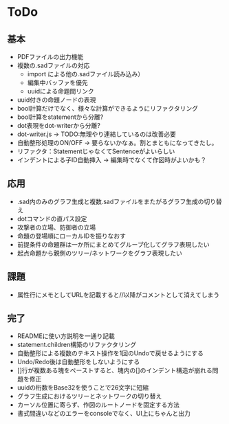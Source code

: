 # ToDo

## 基本

- PDFファイルの出力機能
- 複数の.sadファイルの対応
  - import による他の.sadファイル読み込み）
  - 編集中バッファを優先
  - uuidによる命題間リンク
- uuid付きの命題ノードの表現
- bool計算だけでなく、様々な計算ができるようにリファクタリング
- bool計算をstatementから分離?
- dot表現をdot-writerから分離?
- dot-writer.js → TODO:無理やり連結しているのは改善必要
- 自動整形処理のON/OFF → 要らないかなぁ。割とまともになってきたし。
- リファクタ：StatementじゃなくてSentenceがよいらしい
- インデントによる子ID自動挿入 → 編集時でなくて作図時がよいかも？

## 応用

- .sad内のみのグラフ生成と複数.sadファイルをまたがるグラフ生成の切り替え
- dotコマンドの直パス設定
- 攻撃者の立場、防御者の立場
- 命題の登場順にローカルIDを振りなおす
- 前提条件の命題群は一か所にまとめてグループ化してグラフ表現したい
- 起点命題から親側のツリー/ネットワークをグラフ表現したい

## 課題

- 属性行にメモとしてURLを記載すると//以降がコメントとして消えてしまう

## 完了

- READMEに使い方説明を一通り記載
- statement.children構築のリファクタリング
- 自動整形による複数のテキスト操作を1回のUndoで戻せるようにする
- Undo/Redo後は自動整形をしないようにする
- []行が複数ある塊をペーストすると、塊内の[]のインデント構造が崩れる問題を修正
- uuidの桁数をBase32を使うことで26文字に短縮
- グラフ生成におけるツリーとネットワークの切り替え
- カーソル位置に寄らず、作図のルートノードを固定する方法
- 書式間違いなどのエラーをconsoleでなく、UI上にちゃんと出力
